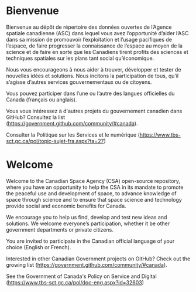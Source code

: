 # Bienvenue

Bienvenue au dépôt de répertoire des données ouvertes de l’Agence spatiale canadienne (ASC) dans lequel vous avez l’opportunité d’aider l’ASC dans sa mission de promouvoir l’exploitation et l’usage pacifiques de l’espace, de faire progresser la connaissance de l’espace au moyen de la science et de faire en sorte que les Canadiens tirent profits des sciences et techniques spatiales sur les plans tant social qu’économique. 

Nous vous encourageons à nous aider à trouver, développer et tester de nouvelles idées et solutions. Nous incitons la participation de tous, qu’il s’agisse d’autres services gouvernementaux ou de citoyens.

Vous pouvez participer dans l’une ou l’autre des langues officielles du Canada (français ou anglais).

Vous vous intéressez à d'autres projets du gouvernement canadien dans GitHub? Consultez la list (https://government.github.com/community/#canada).

Consulter la Politique sur les Services et le numérique (https://www.tbs-sct.gc.ca/pol/topic-sujet-fra.aspx?ta=27)


# Welcome

Welcome to the Canadian Space Agency (CSA) open-source repository, where you have an opportunity to help the CSA in its mandate to promote the peaceful use and development of space, to advance knowledge of space through science and to ensure that space science and technology provide social and economic benefits for Canada. 

We encourage you to help us find, develop and test new ideas and solutions. We welcome everyone’s participation, whether it be other government departments or private citizens.

You are invited to participate in the Canadian official language of your choice (English or French).

Interested in other Canadian Government projects on GitHub? Check out the growing list (https://government.github.com/community/#canada).

See the Government of Canada's Policy on Service and Digital (https://www.tbs-sct.gc.ca/pol/doc-eng.aspx?id=32603) 
